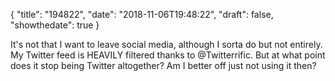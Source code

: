 {
  "title": "194822",
  "date": "2018-11-06T19:48:22",
  "draft": false,
  "showthedate": true
}

It's not that I want to leave social media, although I sorta do but not entirely. My Twitter feed is HEAVILY filtered thanks to @Twitterrific. But at what point does it stop being Twitter altogether? Am I better off just not using it then?